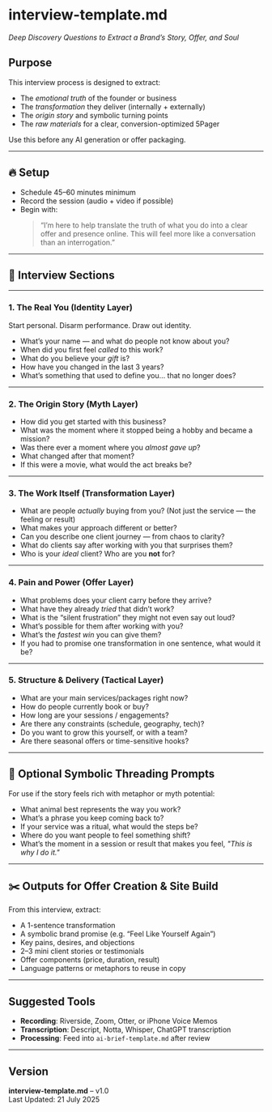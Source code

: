 # interview-template.md  
_Deep Discovery Questions to Extract a Brand’s Story, Offer, and Soul_

## Purpose

This interview process is designed to extract:
- The *emotional truth* of the founder or business
- The *transformation* they deliver (internally + externally)
- The *origin story* and symbolic turning points
- The *raw materials* for a clear, conversion-optimized 5Pager

Use this before any AI generation or offer packaging.

---

## 🔥 Setup

- Schedule 45–60 minutes minimum
- Record the session (audio + video if possible)
- Begin with:  
  > “I’m here to help translate the truth of what you do into a clear offer and presence online. This will feel more like a conversation than an interrogation.”

---

## 🧭 Interview Sections

---

### 1. **The Real You (Identity Layer)**

Start personal. Disarm performance. Draw out identity.

- What’s your name — and what do people not know about you?
- When did you first feel *called* to this work?
- What do you believe your *gift* is?
- How have you changed in the last 3 years?
- What’s something that used to define you… that no longer does?

---

### 2. **The Origin Story (Myth Layer)**

- How did you get started with this business?
- What was the moment where it stopped being a hobby and became a mission?
- Was there ever a moment where you *almost gave up*?
- What changed after that moment?
- If this were a movie, what would the act breaks be?

---

### 3. **The Work Itself (Transformation Layer)**

- What are people *actually* buying from you? (Not just the service — the feeling or result)
- What makes your approach different or better?
- Can you describe one client journey — from chaos to clarity?
- What do clients say after working with you that surprises them?
- Who is your *ideal* client? Who are you **not** for?

---

### 4. **Pain and Power (Offer Layer)**

- What problems does your client carry before they arrive?
- What have they already *tried* that didn’t work?
- What is the “silent frustration” they might not even say out loud?
- What’s possible for them after working with you?
- What’s the *fastest win* you can give them?
- If you had to promise one transformation in one sentence, what would it be?

---

### 5. **Structure & Delivery (Tactical Layer)**

- What are your main services/packages right now?
- How do people currently book or buy?
- How long are your sessions / engagements?
- Are there any constraints (schedule, geography, tech)?
- Do you want to grow this yourself, or with a team?
- Are there seasonal offers or time-sensitive hooks?

---

## 🧵 Optional Symbolic Threading Prompts

For use if the story feels rich with metaphor or myth potential:

- What animal best represents the way you work?
- What’s a phrase you keep coming back to?
- If your service was a ritual, what would the steps be?
- Where do you want people to feel something shift?
- What’s the moment in a session or result that makes you feel, *"This is why I do it."*

---

## ✂️ Outputs for Offer Creation & Site Build

From this interview, extract:

- A 1-sentence transformation
- A symbolic brand promise (e.g. “Feel Like Yourself Again”)
- Key pains, desires, and objections
- 2–3 mini client stories or testimonials
- Offer components (price, duration, result)
- Language patterns or metaphors to reuse in copy

---

## Suggested Tools

- **Recording**: Riverside, Zoom, Otter, or iPhone Voice Memos
- **Transcription**: Descript, Notta, Whisper, ChatGPT transcription
- **Processing**: Feed into `ai-brief-template.md` after review

---

## Version

**interview-template.md** – v1.0  
Last Updated: 21 July 2025

